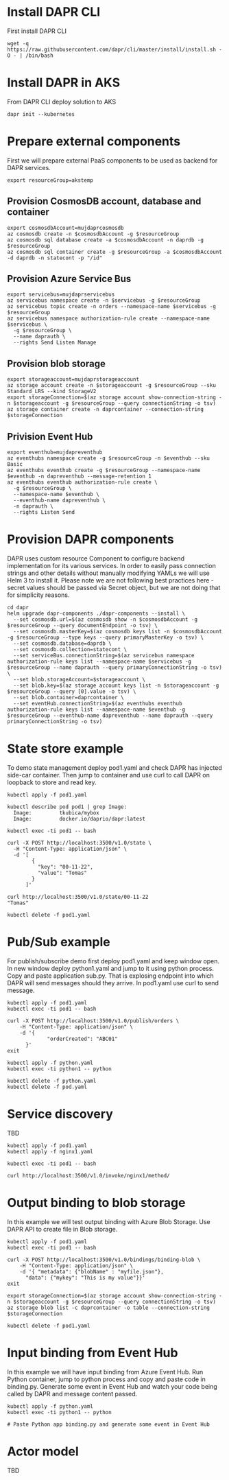 # Install DAPR CLI
First install DAPR CLI

```
wget -q https://raw.githubusercontent.com/dapr/cli/master/install/install.sh -O - | /bin/bash
```

# Install DAPR in AKS
From DAPR CLI deploy solution to AKS

```
dapr init --kubernetes 
```

# Prepare external components
First we will prepare external PaaS components to be used as backend for DAPR services.

```
export resourceGroup=akstemp
```

## Provision CosmosDB account, database and container
```
export cosmosdbAccount=mujdaprcosmosdb
az cosmosdb create -n $cosmosdbAccount -g $resourceGroup
az cosmosdb sql database create -a $cosmosdbAccount -n daprdb -g $resourceGroup
az cosmosdb sql container create -g $resourceGroup -a $cosmosdbAccount -d daprdb -n statecont -p "/id"
```

## Provision Azure Service Bus
```
export servicebus=mujdaprservicebus
az servicebus namespace create -n $servicebus -g $resourceGroup
az servicebus topic create -n orders --namespace-name $servicebus -g $resourceGroup
az servicebus namespace authorization-rule create --namespace-name $servicebus \
  -g $resourceGroup \
  --name daprauth \
  --rights Send Listen Manage
```

## Provision blob storage
```
export storageaccount=mujdaprstorageaccount
az storage account create -n $storageaccount -g $resourceGroup --sku Standard_LRS --kind StorageV2
export storageConnection=$(az storage account show-connection-string -n $storageaccount -g $resourceGroup --query connectionString -o tsv)
az storage container create -n daprcontainer --connection-string $storageConnection
```

## Privision Event Hub
```
export eventhub=mujdapreventhub
az eventhubs namespace create -g $resourceGroup -n $eventhub --sku Basic
az eventhubs eventhub create -g $resourceGroup --namespace-name $eventhub -n dapreventhub --message-retention 1
az eventhubs eventhub authorization-rule create \
  -g $resourceGroup \
  --namespace-name $eventhub \
  --eventhub-name dapreventhub \
  -n daprauth \
  --rights Listen Send
```

# Provision DAPR components
DAPR uses custom resource Component to configure backend implementation for its various services. In order to easily pass connection strings and other details without manually modifying YAMLs we will use Helm 3 to install it. Please note we are not following best practices here - secret values should be passed via Secret object, but we are not doing that for simplicity reasons.

```
cd dapr
helm upgrade dapr-components ./dapr-components --install \
  --set cosmosdb.url=$(az cosmosdb show -n $cosmosdbAccount -g $resourceGroup --query documentEndpoint -o tsv) \
  --set cosmosdb.masterKey=$(az cosmosdb keys list -n $cosmosdbAccount -g $resourceGroup --type keys --query primaryMasterKey -o tsv) \
  --set cosmosdb.database=daprdb \
  --set cosmosdb.collection=statecont \
  --set serviceBus.connectionString=$(az servicebus namespace authorization-rule keys list --namespace-name $servicebus -g $resourceGroup --name daprauth --query primaryConnectionString -o tsv) \
  --set blob.storageAccount=$storageaccount \
  --set blob.key=$(az storage account keys list -n $storageaccount -g $resourceGroup --query [0].value -o tsv) \
  --set blob.container=daprcontainer \
  --set eventHub.connectionString=$(az eventhubs eventhub authorization-rule keys list --namespace-name $eventhub -g $resourceGroup --eventhub-name dapreventhub --name daprauth --query primaryConnectionString -o tsv)
```

# State store example
To demo state management deploy pod1.yaml and check DAPR has injected side-car container. Then jump to container and use curl to call DAPR on loopback to store and read key.

```
kubectl apply -f pod1.yaml

kubectl describe pod pod1 | grep Image:
  Image:         tkubica/mybox
  Image:         docker.io/daprio/dapr:latest

kubectl exec -ti pod1 -- bash

curl -X POST http://localhost:3500/v1.0/state \
  -H "Content-Type: application/json" \
  -d '[
        {
          "key": "00-11-22",
          "value": "Tomas"
        }
      ]'

curl http://localhost:3500/v1.0/state/00-11-22
"Tomas"

kubectl delete -f pod1.yaml
```

# Pub/Sub example
For publish/subscribe demo first deploy pod1.yaml and keep window open. In new window deploy python1.yaml and jump to it using python process. Copy and paste application sub.py. That is explosing endpoint into which DAPR will send messages should they arrive. In pod1.yaml use curl to send message.

```
kubectl apply -f pod1.yaml
kubectl exec -ti pod1 -- bash

curl -X POST http://localhost:3500/v1.0/publish/orders \
	-H "Content-Type: application/json" \
	-d '{
       	     "orderCreated": "ABC01"
      }'
exit

kubectl apply -f python.yaml
kubectl exec -ti python1 -- python

kubectl delete -f python.yaml
kubectl delete -f pod.yaml
```

# Service discovery
TBD
```
kubectl apply -f pod1.yaml
kubectl apply -f nginx1.yaml

kubectl exec -ti pod1 -- bash

curl http://localhost:3500/v1.0/invoke/nginx1/method/
```

# Output binding to blob storage
In this example we will test output binding with Azure Blob Storage. Use DAPR API to create file in Blob storage.

```
kubectl apply -f pod1.yaml
kubectl exec -ti pod1 -- bash

curl -X POST http://localhost:3500/v1.0/bindings/binding-blob \
	-H "Content-Type: application/json" \
	-d '{ "metadata": {"blobName" : "myfile.json"}, 
      "data": {"mykey": "This is my value"}}'
exit

export storageConnection=$(az storage account show-connection-string -n $storageaccount -g $resourceGroup --query connectionString -o tsv)
az storage blob list -c daprcontainer -o table --connection-string $storageConnection

kubectl delete -f pod1.yaml
```

# Input binding from Event Hub
In this example we will have input binding from Azure Event Hub. Run Python container, jump to python process and copy and paste code in binding.py. Generate some event in Event Hub and watch your code being called by DAPR and message content passed.

```
kubectl apply -f python.yaml
kubectl exec -ti python1 -- python

# Paste Python app binding.py and generate some event in Event Hub
```

# Actor model
TBD